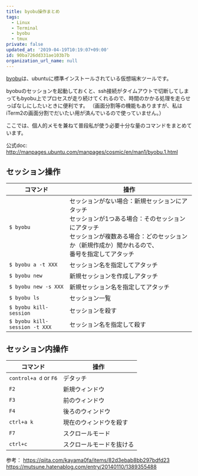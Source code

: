 ```yaml
---
title: byobu操作まとめ
tags:
  - Linux
  - Terminal
  - byobu
  - tmux
private: false
updated_at: '2019-04-19T10:19:07+09:00'
id: 90ba726dd331ae103b7b
organization_url_name: null
---
```

[byobu](http://byobu.co/)は、ubuntuに標準インストールされている仮想端末ツールです。

byobuのセッションを起動しておくと、ssh接続がタイムアウトで切断してしまってもbyobu上でプロセスが走り続けてくれるので、時間のかかる処理を走らせっぱなしにしたいときに便利です。
（画面分割等の機能もありますが、私はiTerm2の画面分割でだいたい用が済んでいるので使っていません。）

ここでは、個人的メモを兼ねて普段私が使う必要十分な量のコマンドをまとめています。

公式doc:
http://manpages.ubuntu.com/manpages/cosmic/en/man1/byobu.1.html

## セッション操作

|コマンド|操作|
---|---
|`$ byobu`|セッションがない場合：新規セッションにアタッチ<br>セッションが1つある場合：そのセッションにアタッチ<br>セッションが複数ある場合：どのセッションか（新規作成か）聞かれるので、<br>番号を指定してアタッチ|
|`$ byobu a -t XXX`|セッション名を指定してアタッチ|
|`$ byobu new`|新規セッションを作成しアタッチ|
|`$ byobu new -s XXX`|新規セッション名を指定してアタッチ|
|`$ byobu ls`|セッション一覧|
|`$ byobu kill-session`|セッションを殺す|
|`$ byobu kill-session -t XXX`|セッション名を指定して殺す|

## セッション内操作

|コマンド|操作|
---|---
|`control+a d` or `F6`|デタッチ|
|`F2`|新規ウィンドウ|
|`F3`|前のウィンドウ|
|`F4`|後ろのウィンドウ|
|`ctrl+a k`|現在のウィンドウを殺す|
|`F7`|スクロールモード|
|`ctrl+c`|スクロールモードを抜ける|


参考：
https://qiita.com/kayama0fa/items/82d3ebab8bb297bdfd23
https://mutsune.hatenablog.com/entry/20140110/1389355488
